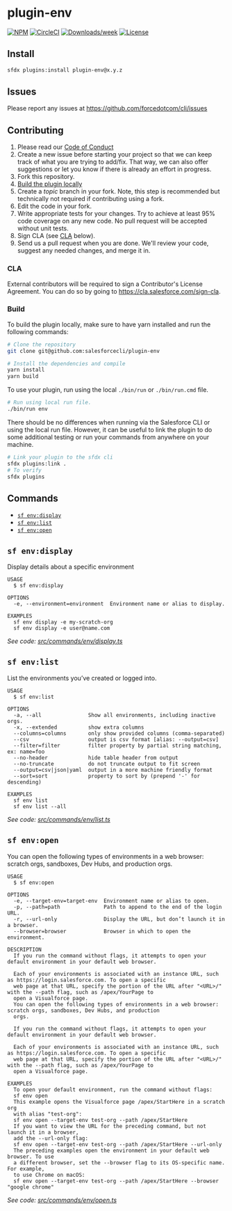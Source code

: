 # plugin-env

[![NPM](https://img.shields.io/npm/v/@salesforce/plugin-env.svg?label=@salesforce/plugin-env)](https://www.npmjs.com/package/@salesforce/plugin-env) [![CircleCI](https://circleci.com/gh/salesforcecli/plugin-env/tree/main.svg?style=shield)](https://circleci.com/gh/salesforcecli/plugin-env/tree/main) [![Downloads/week](https://img.shields.io/npm/dw/@salesforce/plugin-env.svg)](https://npmjs.org/package/@salesforce/plugin-env) [![License](https://img.shields.io/badge/License-BSD%203--Clause-brightgreen.svg)](https://raw.githubusercontent.com/salesforcecli/plugin-env/main/LICENSE.txt)

## Install

```bash
sfdx plugins:install plugin-env@x.y.z
```

## Issues

Please report any issues at https://github.com/forcedotcom/cli/issues

## Contributing

1. Please read our [Code of Conduct](CODE_OF_CONDUCT.md)
2. Create a new issue before starting your project so that we can keep track of
   what you are trying to add/fix. That way, we can also offer suggestions or
   let you know if there is already an effort in progress.
3. Fork this repository.
4. [Build the plugin locally](#build)
5. Create a _topic_ branch in your fork. Note, this step is recommended but technically not required if contributing using a fork.
6. Edit the code in your fork.
7. Write appropriate tests for your changes. Try to achieve at least 95% code coverage on any new code. No pull request will be accepted without unit tests.
8. Sign CLA (see [CLA](#cla) below).
9. Send us a pull request when you are done. We'll review your code, suggest any needed changes, and merge it in.

### CLA

External contributors will be required to sign a Contributor's License
Agreement. You can do so by going to https://cla.salesforce.com/sign-cla.

### Build

To build the plugin locally, make sure to have yarn installed and run the following commands:

```bash
# Clone the repository
git clone git@github.com:salesforcecli/plugin-env

# Install the dependencies and compile
yarn install
yarn build
```

To use your plugin, run using the local `./bin/run` or `./bin/run.cmd` file.

```bash
# Run using local run file.
./bin/run env
```

There should be no differences when running via the Salesforce CLI or using the local run file. However, it can be useful to link the plugin to do some additional testing or run your commands from anywhere on your machine.

```bash
# Link your plugin to the sfdx cli
sfdx plugins:link .
# To verify
sfdx plugins
```

## Commands

<!-- commands -->
* [`sf env:display`](#sf-envdisplay)
* [`sf env:list`](#sf-envlist)
* [`sf env:open`](#sf-envopen)

## `sf env:display`

Display details about a specific environment

```
USAGE
  $ sf env:display

OPTIONS
  -e, --environment=environment  Environment name or alias to display.

EXAMPLES
  sf env display -e my-scratch-org
  sf env display -e user@name.com
```

_See code: [src/commands/env/display.ts](https://github.com/salesforcecli/plugin-env/blob/v0.0.4/src/commands/env/display.ts)_

## `sf env:list`

List the environments you’ve created or logged into.

```
USAGE
  $ sf env:list

OPTIONS
  -a, --all               Show all environments, including inactive orgs.
  -x, --extended          show extra columns
  --columns=columns       only show provided columns (comma-separated)
  --csv                   output is csv format [alias: --output=csv]
  --filter=filter         filter property by partial string matching, ex: name=foo
  --no-header             hide table header from output
  --no-truncate           do not truncate output to fit screen
  --output=csv|json|yaml  output in a more machine friendly format
  --sort=sort             property to sort by (prepend '-' for descending)

EXAMPLES
  sf env list
  sf env list --all
```

_See code: [src/commands/env/list.ts](https://github.com/salesforcecli/plugin-env/blob/v0.0.4/src/commands/env/list.ts)_

## `sf env:open`

You can open the following types of environments in a web browser: scratch orgs, sandboxes, Dev Hubs, and production orgs.

```
USAGE
  $ sf env:open

OPTIONS
  -e, --target-env=target-env  Environment name or alias to open.
  -p, --path=path              Path to append to the end of the login URL.
  -r, --url-only               Display the URL, but don’t launch it in a browser.
  --browser=browser            Browser in which to open the environment.

DESCRIPTION
  If you run the command without flags, it attempts to open your default environment in your default web browser.

  Each of your environments is associated with an instance URL, such as https://login.salesforce.com. To open a specific 
  web page at that URL, specify the portion of the URL after "<URL>/" with the --path flag, such as /apex/YourPage to 
  open a Visualforce page.
  You can open the following types of environments in a web browser: scratch orgs, sandboxes, Dev Hubs, and production 
  orgs.

  If you run the command without flags, it attempts to open your default environment in your default web browser.

  Each of your environments is associated with an instance URL, such as https://login.salesforce.com. To open a specific 
  web page at that URL, specify the portion of the URL after "<URL>/" with the --path flag, such as /apex/YourPage to 
  open a Visualforce page.

EXAMPLES
  To open your default environment, run the command without flags:
  sf env open
  This example opens the Visualforce page /apex/StartHere in a scratch org
  with alias "test-org":
  sf env open --target-env test-org --path /apex/StartHere
  If you want to view the URL for the preceding command, but not launch it in a browser,
  add the --url-only flag:
  sf env open --target-env test-org --path /apex/StartHere --url-only
  The preceding examples open the environment in your default web browser. To use
  a different browser, set the --browser flag to its OS-specific name. For example,
  to use Chrome on macOS:
  sf env open --target-env test-org --path /apex/StartHere --browser "google chrome"
```

_See code: [src/commands/env/open.ts](https://github.com/salesforcecli/plugin-env/blob/v0.0.4/src/commands/env/open.ts)_
<!-- commandsstop -->
